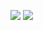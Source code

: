 ![](https://github-readme-stats.vercel.app/api?username=michelml&include_all_commits=true&show_icons=true&count_private=true&hide_title=true) ![](https://github-readme-stats.vercel.app/api/top-langs/?username=michelml&hide=html,jupyter%20notebook&layout=compact&hide_title=true)

